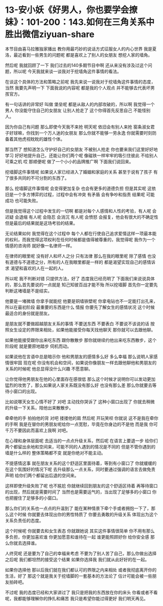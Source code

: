 # 13-安小妖《好男人，你也要学会撩妹》：101-200：143.如何在三角关系中胜出微信ziyuan-share

本节目由喜马拉雅独家播出 教你用最巧妙的说话方式征服女人的内心世界 我是夏洛，最近看到一些男生的问题呢 都是喜欢上了别人的女朋友 想挖人家的墙角。

然后呢 我就回顾了一下 我们过去的140多期节目中啊 还从来没有涉及过这个问题，所以呢 今天我就来谈一谈我对于挖墙角这件事情的看法。

在谈这个具体的方法和策略之前呢 我先来说一说我对于挖墙角这件事情的态度，当然 我要先声明一下 下面我说的内容呢 都是我的个人观点 并不能够去代表坏男孩官方。

有一句话讲的非常好 叫做 堡垒呢 都是从敌人的内部攻破的，所以啊 我觉得一个男人 你没能守住自己的女朋友 让别人抢走了 这个你得首先反思自己 不能怪别人。

因为你自己有问题 那么即使今天我不来抢 明天呢 依旧会有别人来抢 窑条淑女君子好球嘛，你找到一个万人迷的女朋友 那么你就不能够一劳永逸 你就需要时刻防备着其他虎视眈眈的雄性个体。

那当然了 想知道怎么守护好自己的女朋友 不被别人抢走 你也要来我们这里好好地学习 好好地提升自己，还能让你们两个呢 像磁铁一样牢牢的吸引住彼此 不给别人可乘之机 哎 那顺便呢 做了一个小小的品牌推广啊 下面我们说回来。

挖墙脚这件事情呢 如果说人家已经进入了婚姻和家庭的关系 甚至于说有了孩子 有了很多共同的不可分割的东西了。

那么 挖墙脚这件事情呢 会变得更加复杂 也会有更多的道德负担 但是其实呢 这依旧是一个多方博弈的过程，过程中会有冲突 有矛盾 会有争吵和指责 结果呢 可能成功 也可能失败。

但是我觉得这个过程中发生的一切啊 都是对每个人感情和人性的考验，有人呢 会迟疑 会退缩 有人呢 会隐忍 会消沉 有人呢 会愤怒 会报复，他会有很大的不确定性 但是最后的结果就是这场考验的结果。

无论结果如何 我觉得在这个过程中 每个人都在行使自己追求爱情这样一项最本能的权利，而我觉得这项权利在任何时候都是值得被尊重的，我觉得呢 我作为一个情感的咨询师 就好像一名律师一样。

在律师的眼里呢 没有好人和坏人之分 只有法律 那么在我的眼里呢 除了感情 也没有道德与不道德之分，所有的人在我眼里都是一样的 都是渴望实现自己的感情诉求 渴望和喜欢的人在一起的人。

所以呢 我不判断对错 只提供方法，好了 态度我已经亮明了 下面我们来说说具体的，那么首先要说的一点就是 知己知彼百战才能不殆 所以挖墙脚 首先你一定要先判断这堵墙是不是结实。

他要是一堵微墙 你拿手就能挖 他要是铜墙铁壁呢 你拿电钻也不一定能打出孔来，所以在最初阶段 最重要的东西是什么 情报 你要先了解女生的感情状况 这个时候最适合的身份就是朋友。

是朋友就不要做超越朋友关系的事情 不要送东西 不要表白 不要说不该说的话 按照女生设定的界限来相处，如果他能接受你每天找他聊天 那你就可以去跟他聊。

如果他能接受跟你出来吃东西 跟你散散步 那你就继续约他出来吃东西散步，这个阶段呢 就是要原地踏步 伺机而动。

如果说他在言语中总是暗示你 他和男朋友的感情多么好 多么幸福 那么说明人家感情很牢固 现在呢 你没有机会和空间，如果说你像朋友一样去跟他聊他和男朋友的关系的时候呢 他总显得没什么兴趣 不愿意聊。

让你觉得他男朋友在他的心里面存在感很低 那么这个时候才说明你可以发动更加猛烈的攻势了，那么如果说人家关系既没有那么好 也没有那么差 那么你就要去等待小窗口的出现。

比如说哪天女生心情不好了 对吧 主动找你哭诉了 这种小窗口出现了 你就去稍微的升级一下关系，陪他出来散散步。

牵牵他的手 拍拍他的背 对吧 搂搂他的肩 然后呢 开玩笑呗 你就说 这不是我在牵你的手啊 我是在替你的男朋友呢给你一点宽慰，毕竟在你身边的不是他 而是我 你可千万不要因此而喜欢上我啊 对吧。

在心理和身体层面呢 去适当的一点点升级关系，然后呢 在语言上要退一步 给你们两个都留出余地和空间来，可能不同的人遇到的情况是不同的 但是不管你遇到的墙是什么样的 整体策略都不变 就是你绝对不能主动。

不提感情这事 就在朋友关系的这个舒适区里面待着，等到有小窗口了 你就缓缓的在这个氛围好的情况下呢 去升级那么一点关系，同时要通过强调的语言去做免责声明 给你们两个都留出后退的空间来。

这样即使升级失败了呢 也不尴尬 你就继续回到朋友的这个舒适区待着 再等待窗口的出现，然后就是需要时间了 当然也是需要运气的，当出现了足够多的小窗口 你也把握住了足够多的小窗口。

那么你们的关系也一点点的升温到了 能在某种情景下牵个手或者拥抱一下了，那么这个时候 你就要去体现出你的男性特质了 你要去勇敢的升级关系 体现出为这个关系负责任的态度。

这个时候呢 你就要去和女生表态 你就跟她说 其实这件事情很简单 你不用有那么多负担，你更加喜欢谁 你更加愿意和谁待在一起 谁更能照顾好你 给你安全感 那么你就去选择谁。

人终究呢 还是要为了自己的幸福来考虑 不要为了别人苦了自己，那么你做出选择之后呢 我们都坦然的接受这个结果 如果你选择我 我们就从此好好的在一起。

如果你选择他 那以后我们就在我们都认可的界限之内来相处 或者我彻底离开你的生活，好了 那这个就是我关于挖墙脚的一套基本的方法论了 估计可能会被一些朋友拍砖吧。

不过呢 我的态度已经和大家讲过了 我只是把我的东西放在你的床头 你看或者不看呢，我都能够理解你的挣扎和痛苦 我只是希望你能过得更好 我们明天再见。

